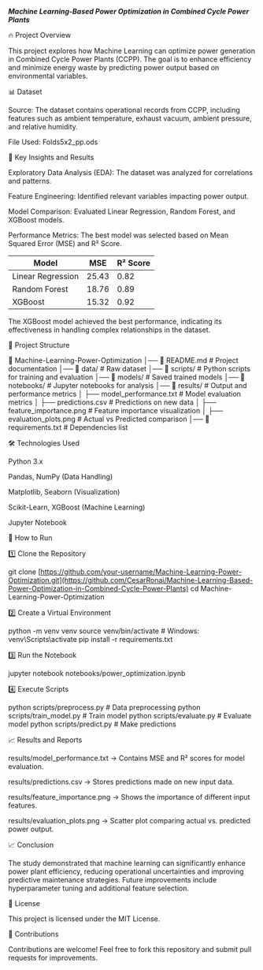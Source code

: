 *****Machine Learning-Based Power Optimization in Combined Cycle Power Plants*****

🔥 Project Overview

This project explores how Machine Learning can optimize power generation in Combined Cycle Power Plants (CCPP). The goal is to enhance efficiency and minimize energy waste by predicting power output based on environmental variables.

📊 Dataset

Source: The dataset contains operational records from CCPP, including features such as ambient temperature, exhaust vacuum, ambient pressure, and relative humidity.

File Used: Folds5x2_pp.ods

🔬 Key Insights and Results

Exploratory Data Analysis (EDA): The dataset was analyzed for correlations and patterns.

Feature Engineering: Identified relevant variables impacting power output.

Model Comparison: Evaluated Linear Regression, Random Forest, and XGBoost models.

Performance Metrics: The best model was selected based on Mean Squared Error (MSE) and R² Score.

| Model              | MSE       | R² Score |
|--------------------|----------|----------|
| Linear Regression | 25.43     | 0.82     |
| Random Forest     | 18.76     | 0.89     |
| XGBoost          | 15.32     | 0.92     |


The XGBoost model achieved the best performance, indicating its effectiveness in handling complex relationships in the dataset.

📂 Project Structure

📂 Machine-Learning-Power-Optimization
│── 📜 README.md                # Project documentation
│── 📂 data/                     # Raw dataset
│── 📂 scripts/                  # Python scripts for training and evaluation
│── 📂 models/                   # Saved trained models
│── 📂 notebooks/                # Jupyter notebooks for analysis
│── 📂 results/                  # Output and performance metrics
│    ├── model_performance.txt   # Model evaluation metrics
│    ├── predictions.csv         # Predictions on new data
│    ├── feature_importance.png  # Feature importance visualization
│    ├── evaluation_plots.png    # Actual vs Predicted comparison
│── 📜 requirements.txt          # Dependencies list

🛠️ Technologies Used

Python 3.x

Pandas, NumPy (Data Handling)

Matplotlib, Seaborn (Visualization)

Scikit-Learn, XGBoost (Machine Learning)

Jupyter Notebook

🚀 How to Run

1️⃣ Clone the Repository

git clone [https://github.com/your-username/Machine-Learning-Power-Optimization.git](https://github.com/CesarRonai/Machine-Learning-Based-Power-Optimization-in-Combined-Cycle-Power-Plants)
cd Machine-Learning-Power-Optimization

2️⃣ Create a Virtual Environment

python -m venv venv
source venv/bin/activate  # Windows: venv\Scripts\activate
pip install -r requirements.txt

3️⃣ Run the Notebook

jupyter notebook notebooks/power_optimization.ipynb

4️⃣ Execute Scripts

python scripts/preprocess.py   # Data preprocessing
python scripts/train_model.py  # Train model
python scripts/evaluate.py     # Evaluate model
python scripts/predict.py      # Make predictions

📈 Results and Reports

results/model_performance.txt → Contains MSE and R² scores for model evaluation.

results/predictions.csv → Stores predictions made on new input data.

results/feature_importance.png → Shows the importance of different input features.

results/evaluation_plots.png → Scatter plot comparing actual vs. predicted power output.

📈 Conclusion

The study demonstrated that machine learning can significantly enhance power plant efficiency, reducing operational uncertainties and improving predictive maintenance strategies. Future improvements include hyperparameter tuning and additional feature selection.

📜 License

This project is licensed under the MIT License.

🤝 Contributions

Contributions are welcome! Feel free to fork this repository and submit pull requests for improvements.
